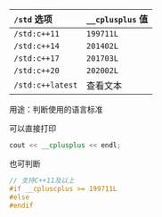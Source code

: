 | `/std` 选项        | `__cplusplus` 值 |
| :--------------- | :-------------- |
| ``/std:c++11 ``  | `199711L`       |
| `/std:c++14`     | `201402L`       |
| `/std:c++17`     | `201703L`       |
| `/std:c++20`     | `202002L`       |
| `/std:c++latest` | 查看文本            |

用途：判断使用的语言标准

可以直接打印
```c++
cout << __cplusplus << endl;
```
也可判断
```C++
// 支持C++11及以上
#if __cpluscplus >= 199711L
#else
#endif
```